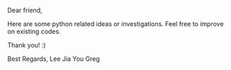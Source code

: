 Dear friend,

Here are some python related ideas or investigations. Feel free to improve on existing codes. 

Thank you! :) 

Best Regards,
Lee Jia You Greg
